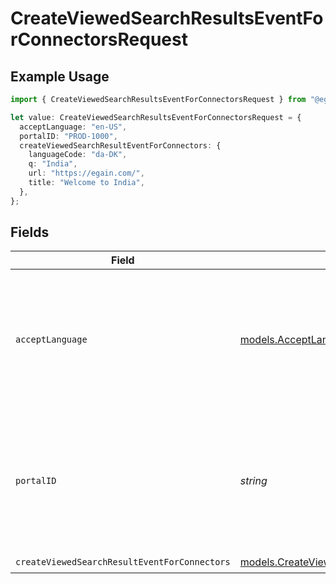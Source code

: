 # CreateViewedSearchResultsEventForConnectorsRequest

## Example Usage

```typescript
import { CreateViewedSearchResultsEventForConnectorsRequest } from "@egain/egain-api-typescript/models/operations";

let value: CreateViewedSearchResultsEventForConnectorsRequest = {
  acceptLanguage: "en-US",
  portalID: "PROD-1000",
  createViewedSearchResultEventForConnectors: {
    languageCode: "da-DK",
    q: "India",
    url: "https://egain.com/",
    title: "Welcome to India",
  },
};
```

## Fields

| Field                                                                                                                           | Type                                                                                                                            | Required                                                                                                                        | Description                                                                                                                     | Example                                                                                                                         |
| ------------------------------------------------------------------------------------------------------------------------------- | ------------------------------------------------------------------------------------------------------------------------------- | ------------------------------------------------------------------------------------------------------------------------------- | ------------------------------------------------------------------------------------------------------------------------------- | ------------------------------------------------------------------------------------------------------------------------------- |
| `acceptLanguage`                                                                                                                | [models.AcceptLanguage](../../models/acceptlanguage.md)                                                                         | :heavy_check_mark:                                                                                                              | The Language locale accepted by the client (used for locale specific fields in resource representation and in error responses). | en-US                                                                                                                           |
| `portalID`                                                                                                                      | *string*                                                                                                                        | :heavy_check_mark:                                                                                                              | The ID of the portal being accessed.<br><br>A portal ID is composed of a 2-4 letter prefix, followed by a dash and 4-15 digits. | PROD-1000                                                                                                                       |
| `createViewedSearchResultEventForConnectors`                                                                                    | [models.CreateViewedSearchResultEventForConnectors](../../models/createviewedsearchresulteventforconnectors.md)                 | :heavy_check_mark:                                                                                                              | N/A                                                                                                                             |                                                                                                                                 |